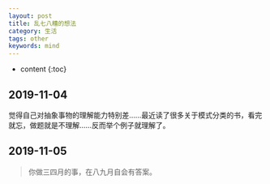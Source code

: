 ```yaml
---
layout: post
title: 乱七八糟的想法
category: 生活
tags: other
keywords: mind
---
```


* content
{:toc}

## 2019-11-04 

觉得自己对抽象事物的理解能力特别差……最近读了很多关于模式分类的书，看完就忘，做题就是不理解……反而举个例子就理解了。

## 2019-11-05

> 你做三四月的事，在八九月自会有答案。
